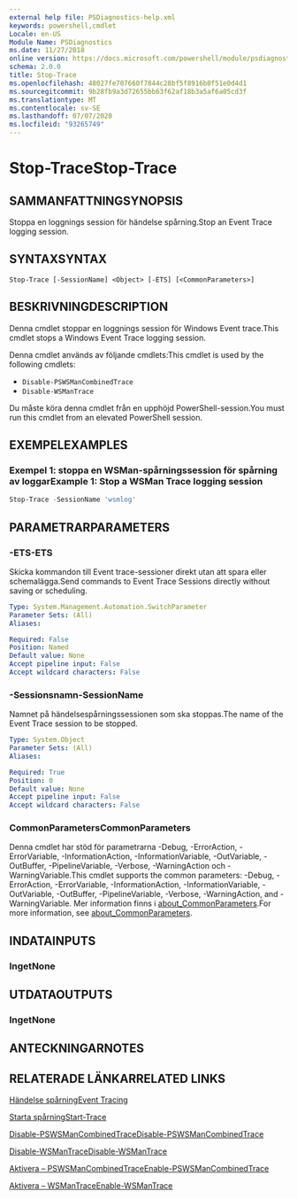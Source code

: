 ```yaml
---
external help file: PSDiagnostics-help.xml
keywords: powershell,cmdlet
Locale: en-US
Module Name: PSDiagnostics
ms.date: 11/27/2018
online version: https://docs.microsoft.com/powershell/module/psdiagnostics/stop-trace?view=powershell-6&WT.mc_id=ps-gethelp
schema: 2.0.0
title: Stop-Trace
ms.openlocfilehash: 48027fe707660f7844c28bf5f8916b0f51e0d4d1
ms.sourcegitcommit: 9b28fb9a3d72655bb63f62af18b3a5af6a05cd3f
ms.translationtype: MT
ms.contentlocale: sv-SE
ms.lasthandoff: 07/07/2020
ms.locfileid: "93265749"
---
```

# <span data-ttu-id="1f225-103">Stop-Trace</span><span class="sxs-lookup"><span data-stu-id="1f225-103">Stop-Trace</span></span>

## <span data-ttu-id="1f225-104">SAMMANFATTNING</span><span class="sxs-lookup"><span data-stu-id="1f225-104">SYNOPSIS</span></span>
<span data-ttu-id="1f225-105">Stoppa en loggnings session för händelse spårning.</span><span class="sxs-lookup"><span data-stu-id="1f225-105">Stop an Event Trace logging session.</span></span>

## <span data-ttu-id="1f225-106">SYNTAX</span><span class="sxs-lookup"><span data-stu-id="1f225-106">SYNTAX</span></span>

```
Stop-Trace [-SessionName] <Object> [-ETS] [<CommonParameters>]
```

## <span data-ttu-id="1f225-107">BESKRIVNING</span><span class="sxs-lookup"><span data-stu-id="1f225-107">DESCRIPTION</span></span>

<span data-ttu-id="1f225-108">Denna cmdlet stoppar en loggnings session för Windows Event trace.</span><span class="sxs-lookup"><span data-stu-id="1f225-108">This cmdlet stops a Windows Event Trace logging session.</span></span>

<span data-ttu-id="1f225-109">Denna cmdlet används av följande cmdlets:</span><span class="sxs-lookup"><span data-stu-id="1f225-109">This cmdlet is used by the following cmdlets:</span></span>

- `Disable-PSWSManCombinedTrace`
- `Disable-WSManTrace`

<span data-ttu-id="1f225-110">Du måste köra denna cmdlet från en upphöjd PowerShell-session.</span><span class="sxs-lookup"><span data-stu-id="1f225-110">You must run this cmdlet from an elevated PowerShell session.</span></span>

## <span data-ttu-id="1f225-111">EXEMPEL</span><span class="sxs-lookup"><span data-stu-id="1f225-111">EXAMPLES</span></span>

### <span data-ttu-id="1f225-112">Exempel 1: stoppa en WSMan-spårningssession för spårning av loggar</span><span class="sxs-lookup"><span data-stu-id="1f225-112">Example 1: Stop a WSMan Trace logging session</span></span>

```powershell
Stop-Trace -SessionName 'wsmlog'
```

## <span data-ttu-id="1f225-113">PARAMETRAR</span><span class="sxs-lookup"><span data-stu-id="1f225-113">PARAMETERS</span></span>

### <span data-ttu-id="1f225-114">-ETS</span><span class="sxs-lookup"><span data-stu-id="1f225-114">-ETS</span></span>
<span data-ttu-id="1f225-115">Skicka kommandon till Event trace-sessioner direkt utan att spara eller schemalägga.</span><span class="sxs-lookup"><span data-stu-id="1f225-115">Send commands to Event Trace Sessions directly without saving or scheduling.</span></span>

```yaml
Type: System.Management.Automation.SwitchParameter
Parameter Sets: (All)
Aliases:

Required: False
Position: Named
Default value: None
Accept pipeline input: False
Accept wildcard characters: False
```

### <span data-ttu-id="1f225-116">-Sessionsnamn</span><span class="sxs-lookup"><span data-stu-id="1f225-116">-SessionName</span></span>
<span data-ttu-id="1f225-117">Namnet på händelsespårningssessionen som ska stoppas.</span><span class="sxs-lookup"><span data-stu-id="1f225-117">The name of the Event Trace session to be stopped.</span></span>

```yaml
Type: System.Object
Parameter Sets: (All)
Aliases:

Required: True
Position: 0
Default value: None
Accept pipeline input: False
Accept wildcard characters: False
```

### <span data-ttu-id="1f225-118">CommonParameters</span><span class="sxs-lookup"><span data-stu-id="1f225-118">CommonParameters</span></span>
<span data-ttu-id="1f225-119">Denna cmdlet har stöd för parametrarna -Debug, -ErrorAction, -ErrorVariable, -InformationAction, -InformationVariable, -OutVariable, -OutBuffer, -PipelineVariable, -Verbose, -WarningAction och -WarningVariable.</span><span class="sxs-lookup"><span data-stu-id="1f225-119">This cmdlet supports the common parameters: -Debug, -ErrorAction, -ErrorVariable, -InformationAction, -InformationVariable, -OutVariable, -OutBuffer, -PipelineVariable, -Verbose, -WarningAction, and -WarningVariable.</span></span> <span data-ttu-id="1f225-120">Mer information finns i [about_CommonParameters](https://go.microsoft.com/fwlink/?LinkID=113216).</span><span class="sxs-lookup"><span data-stu-id="1f225-120">For more information, see [about_CommonParameters](https://go.microsoft.com/fwlink/?LinkID=113216).</span></span>

## <span data-ttu-id="1f225-121">INDATA</span><span class="sxs-lookup"><span data-stu-id="1f225-121">INPUTS</span></span>

### <span data-ttu-id="1f225-122">Inget</span><span class="sxs-lookup"><span data-stu-id="1f225-122">None</span></span>

## <span data-ttu-id="1f225-123">UTDATA</span><span class="sxs-lookup"><span data-stu-id="1f225-123">OUTPUTS</span></span>

### <span data-ttu-id="1f225-124">Inget</span><span class="sxs-lookup"><span data-stu-id="1f225-124">None</span></span>

## <span data-ttu-id="1f225-125">ANTECKNINGAR</span><span class="sxs-lookup"><span data-stu-id="1f225-125">NOTES</span></span>

## <span data-ttu-id="1f225-126">RELATERADE LÄNKAR</span><span class="sxs-lookup"><span data-stu-id="1f225-126">RELATED LINKS</span></span>

[<span data-ttu-id="1f225-127">Händelse spårning</span><span class="sxs-lookup"><span data-stu-id="1f225-127">Event Tracing</span></span>](/windows/desktop/ETW/event-tracing-portal)

[<span data-ttu-id="1f225-128">Starta spårning</span><span class="sxs-lookup"><span data-stu-id="1f225-128">Start-Trace</span></span>](start-trace.md)

[<span data-ttu-id="1f225-129">Disable-PSWSManCombinedTrace</span><span class="sxs-lookup"><span data-stu-id="1f225-129">Disable-PSWSManCombinedTrace</span></span>](Disable-PSWSManCombinedTrace.md)

[<span data-ttu-id="1f225-130">Disable-WSManTrace</span><span class="sxs-lookup"><span data-stu-id="1f225-130">Disable-WSManTrace</span></span>](Disable-WSManTrace.md)

[<span data-ttu-id="1f225-131">Aktivera – PSWSManCombinedTrace</span><span class="sxs-lookup"><span data-stu-id="1f225-131">Enable-PSWSManCombinedTrace</span></span>](Enable-PSWSManCombinedTrace.md)

[<span data-ttu-id="1f225-132">Aktivera – WSManTrace</span><span class="sxs-lookup"><span data-stu-id="1f225-132">Enable-WSManTrace</span></span>](Enable-WSManTrace.md)
